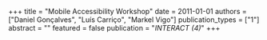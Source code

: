 +++
title = "Mobile Accessibility Workshop"
date = 2011-01-01
authors = ["Daniel Gonçalves", "Luís Carriço", "Markel Vigo"]
publication_types = ["1"]
abstract = ""
featured = false
publication = "*INTERACT (4)*"
+++

